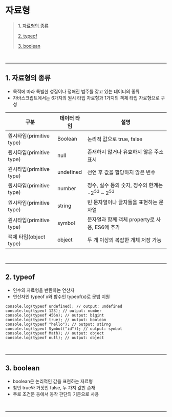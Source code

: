 # 자료형

> [1. 자료형의 종류](#1-자료형의-종류)
>
> [2. typeof](#2-typeof)
>
> [3. boolean](#3-boolean)

<br><hr>

## 1. 자료형의 종류

- 목적에 따라 특별한 성질이나 정해진 범주를 갖고 있는 데이터의 종류
- 자바스크립트에서는 6가지의 원시 타입 자료형과 1가지의 객체 타입 자료형으로 구성

| 구분                     | 데이터 타입 | 설명                                                                 |
| ------------------------ | ----------- | -------------------------------------------------------------------- |
| 원시타입(primitive type) | Boolean     | 논리적 값으로 true, false                                            |
| 원시타입(primitive type) | null        | 존재하지 않거나 유효하지 않은 주소 표시                              |
| 원시타입(primitive type) | undefined   | 선언 후 값을 할당하지 않은 변수                                      |
| 원시타입(primitive type) | number      | 정수, 실수 등의 숫자, 정수의 한계는 -2<sup>53</sup> ~ 2<sup>53</sup> |
| 원시타입(primitive type) | string      | 빈 문자열이나 글자들을 표현하는 문자열                               |
| 원시타입(primitive type) | symbol      | 문자열과 함께 객체 property로 사용, ES6에 추가                       |
| 객체 타입(object type)   | object      | 두 개 이상의 복잡한 개체 저장 가능                                   |

<br><hr>

## 2. typeof

- 인수의 자료형을 반환하는 연산자
- 연산자인 typeof x와 함수인 typeof(x)로 문법 지원

```
console.log(typeof undefined); // output: undefined
console.log(typeof 123); // output: number
console.log(typeof 456n); // output: bigint
console.log(typeof true); // output: boolean
console.log(typeof "hello"); // output: stirng
console.log(typeof Symbol("id")); // output: symbol
console.log(typeof Math); // output: object
console.log(typeof null); // output: object
```

<br><hr>

## 3. boolean

- boolean은 논리적인 값을 표현하는 자료형
- 참인 true와 거짓인 false, 두 가지 값만 존재
- 주로 조건문 등에서 동작 판단의 기준으로 사용

<br><hr>
